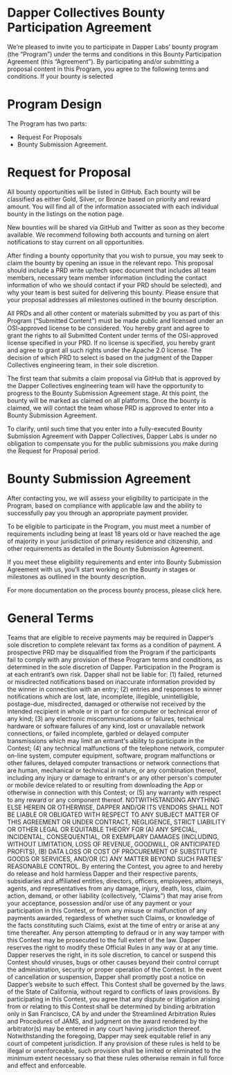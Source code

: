 # Dapper Collectives Bounty Participation Agreement

We’re pleased to invite you to participate in Dapper Labs’ bounty program (the “Program”) under the terms and conditions in this Bounty Participation Agreement (this “Agreement”). By participating and/or submitting a proposal content in this Program, you agree to the following terms and conditions. If your bounty is selected 

# Program Design

The Program has two parts:
- Request For Proposals
- Bounty Submission Agreement.

# Request for Proposal

All bounty opportunities will be listed in GitHub. Each bounty will be classified as either Gold, Silver, or Bronze based on priority and reward amount. You will find all of the information associated with each individual bounty in the listings on the notion page. 

New bounties will be shared via GitHub and Twitter as soon as they become available. We recommend following both accounts and turning on alert notifications to stay current on all opportunities.

After finding a bounty opportunity that you wish to pursue, you may seek to claim the bounty by opening an issue in the relevant repo. This proposal should include a PRD write up/tech spec document that includes all team members, necessary team member information (including the contact information of who we should contact if your PRD should be selected), and why your team is best suited for delivering this bounty. Please ensure that your proposal addresses all milestones outlined in the bounty description. 

All PRDs and all other content or materials submitted by you as part of this Program (“Submitted Content”) must be made public and licensed under an OSI-approved license to be considered. You hereby grant and agree to grant the rights to all Submitted Content under terms of the OSI-approved license specified in your PRD. If no license is specified, you hereby grant and agree to grant all such rights under the Apache 2.0 license. The decision of which PRD to select is based on the judgment of the Dapper Collectives engineering team, in their sole discretion.

The first team that submits a claim proposal via GitHub that is approved by the Dapper Collectives engineering team will have the opportunity to progress to the Bounty Submission Agreement stage. At this point, the bounty will be marked as claimed on all platforms. Once the bounty is claimed, we will contact the team whose PRD is approved to enter into a Bounty Submission Agreement. 

To clarify, until such time that you enter into a fully-executed Bounty Submission Agreement with Dapper Collectives, Dapper Labs is under no obligation to compensate you for the public submissions you make during the Request for Proposal period.

# Bounty Submission Agreement

After contacting you, we will assess your eligibility to participate in the Program, based on compliance with applicable law and the ability to successfully pay you through an appropriate payment provider. 

To be eligible to participate in the Program, you must meet a number of requirements including being at least 18 years old or have reached the age of majority in your jurisdiction of primary residence and citizenship, and other requirements as detailed in the Bounty Submission Agreement.

If you meet these eligibility requirements and enter into Bounty Submission Agreement with us, you’ll start working on the Bounty in stages or milestones as outlined in the bounty description.

For more documentation on the process bounty process, please click here.


# General Terms

Teams that are eligible to receive payments may be required in Dapper’s sole discretion to complete relevant tax forms as a condition of payment.
A prospective PRD may be disqualified from the Program if the participants fail to comply with any provision of these Program terms and conditions, as determined in the sole discretion of Dapper. Participation in the Program is at each entrant’s own risk. Dapper shall not be liable for: (1) failed, returned or misdirected notifications based on inaccurate information provided by the winner in connection with an entry; (2) entries and responses to winner notifications which are lost, late, incomplete, illegible, unintelligible, postage-due, misdirected, damaged or otherwise not received by the intended recipient in whole or in part or for computer or technical error of any kind; (3) any electronic miscommunications or failures, technical hardware or software failures of any kind, lost or unavailable network connections, or failed incomplete, garbled or delayed computer transmissions which may limit an entrant's ability to participate in the Contest; (4) any technical malfunctions of the telephone network, computer on-line system, computer equipment, software, program malfunctions or other failures, delayed computer transactions or network connections that are human, mechanical or technical in nature, or any combination thereof, including any injury or damage to entrant's or any other person's computer or mobile device related to or resulting from downloading the App or otherwise in connection with this Contest; or (5) any warranty with respect to any reward or any component thereof. 
NOTWITHSTANDING ANYTHING ELSE HEREIN OR OTHERWISE, DAPPER AND/OR ITS VENDORS SHALL NOT BE LIABLE OR OBLIGATED WITH RESPECT TO ANY SUBJECT MATTER OF THIS AGREEMENT OR UNDER CONTRACT, NEGLIGENCE, STRICT LIABILITY OR OTHER LEGAL OR EQUITABLE THEORY FOR (A) ANY SPECIAL, INCIDENTAL, CONSEQUENTIAL, OR EXEMPLARY DAMAGES (INCLUDING, WITHOUT LIMITATION, LOSS OF REVENUE, GOODWILL, OR ANTICIPATED PROFITS), (B) DATA LOSS OR COST OF PROCUREMENT OF SUBSTITUTE GOODS OR SERVICES, AND/OR (C) ANY MATTER BEYOND SUCH PARTIES’ REASONABLE CONTROL.
By entering the Contest, you agree to and hereby do release and hold harmless Dapper and their respective parents, subsidiaries and affiliated entities, directors, officers, employees, attorneys, agents, and representatives from any damage, injury, death, loss, claim, action, demand, or other liability (collectively, “Claims”) that may arise from your acceptance, possession and/or use of any payment or your participation in this Contest, or from any misuse or malfunction of any payments awarded, regardless of whether such Claims, or knowledge of the facts constituting such Claims, exist at the time of entry or arise at any time thereafter. Any person attempting to defraud or in any way tamper with this Contest may be prosecuted to the full extent of the law. Dapper reserves the right to modify these Official Rules in any way or at any time. Dapper reserves the right, in its sole discretion, to cancel or suspend this Contest should viruses, bugs or other causes beyond their control corrupt the administration, security or proper operation of the Contest. In the event of cancellation or suspension, Dapper shall promptly post a notice on Dapper’s website to such effect. This Contest shall be governed by the laws of the State of California, without regard to conflicts of laws provisions. By participating in this Contest, you agree that any dispute or litigation arising from or relating to this Contest shall be determined by binding arbitration only in San Francisco, CA by and under the Streamlined Arbitration Rules and Procedures of JAMS, and judgment on the award rendered by the arbitrator(s) may be entered in any court having jurisdiction thereof. Notwithstanding the foregoing, Dapper may seek equitable relief in any court of competent jurisdiction. If any provision of these rules is held to be illegal or unenforceable, such provision shall be limited or eliminated to the minimum extent necessary so that these rules otherwise remain in full force and effect and enforceable.
